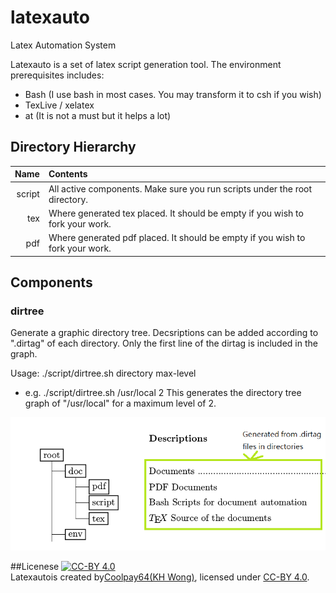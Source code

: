 # latexauto
Latex Automation System

Latexauto is a set of latex script generation tool. The environment prerequisites includes:
- Bash (I use bash in most cases. You may transform it to csh if you wish)
- TexLive / xelatex
- at (It is not a must but it helps a lot)

## Directory Hierarchy
|Name | Contents|
|----:|:--------|
|script| All active components. Make sure you run scripts under the root directory.|
|tex| Where generated tex placed. It should be empty if you wish to fork your work.|
|pdf| Where generated pdf placed. It should be empty if you wish to fork your work.|

## Components
### dirtree
Generate a graphic directory tree. Decsriptions can be added according to ".dirtag" of each directory. 
Only the first line of the dirtag is included in the graph. 

Usage: ./script/dirtree.sh directory max-level

- e.g. ./script/dirtree.sh /usr/local 2
This generates the directory tree graph of "/usr/local" for a maximum level of 2.

![Run example](https://github.com/coolpay64/latexauto/blob/master/dirtree.PNG?raw=true)

##Licenese
<a rel="license" href="http://creativecommons.org/licenses/by/4.0/"><img alt="CC-BY 4.0" style="border-width:0" src="https://i.creativecommons.org/l/by/4.0/88x31.png" /></a><br /><span xmlns:dct="http://purl.org/dc/terms/" property="dct:title">Latexauto</span>is created by<a xmlns:cc="http://creativecommons.org/ns#" href="https://github.com/coolpay64/" property="cc:attributionName" rel="cc:attributionURL">Coolpay64(KH Wong)</a>, licensed under <a rel="license" href="http://creativecommons.org/licenses/by/4.0/">CC-BY 4.0</a>.<br />
